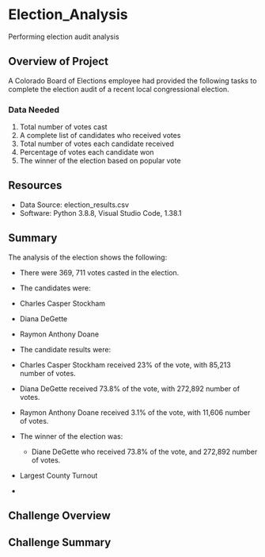 # Election_Analysis
Performing election audit analysis

## Overview of Project
A Colorado Board of Elections employee had provided the following tasks to complete the election audit of a recent local congressional election. 

### Data Needed
1. Total number of votes cast
2. A complete list of candidates who received votes
3. Total number of votes each candidate received
4. Percentage of votes each candidate won
5. The winner of the election based on popular vote

## Resources
-	Data Source: election_results.csv
-	Software: Python 3.8.8, Visual Studio Code, 1.38.1

## Summary 
The analysis of the election shows the following: 
-	There were 369, 711 votes casted in the election.

-	The candidates were:
  -	Charles Casper Stockham
  -	Diana DeGette
  -	Raymon Anthony Doane

-	The candidate results were: 
  -	 Charles Casper Stockham received 23% of the vote, with 85,213 number of votes.
  -	Diana DeGette received 73.8% of the vote, with 272,892 number of votes.
  -	Raymon Anthony Doane received 3.1% of the vote, with 11,606 number of votes.

- The winner of the election was:
  -  Diane DeGette who received 73.8% of the vote, and 272,892 number of votes.

- Largest County Turnout
- 
## Challenge Overview

## Challenge Summary
